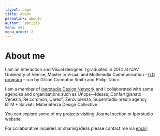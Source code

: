 ```yaml
---
layout: page
title: About
permalink: about/
author: Fabrizio
menu: yes
menu_order: 2
---
```


<script>
  (function(i,s,o,g,r,a,m){i['GoogleAnalyticsObject']=r;i[r]=i[r]||function(){
  (i[r].q=i[r].q||[]).push(arguments)},i[r].l=1*new Date();a=s.createElement(o),
  m=s.getElementsByTagName(o)[0];a.async=1;a.src=g;m.parentNode.insertBefore(a,m)
  })(window,document,'script','//www.google-analytics.com/analytics.js','ga');

  ga('create', 'UA-68671681-1', 'auto');
  ga('send', 'pageview');

</script>

<h1>About me</h1>

<p>
I am an Interaction and Visual designer. I graduated in 2014 at IUAV University of Venice, Master in Visual and Multimedia Communication – <a href="http://www.interaction-venice.com/" target="_blank">IxD program</a> – run by Gillian Crampton Smith and Philip Tabor.
</p>

<p>
I am a member of <a href="http://www.iperstudio.net/about" target="_blank">Iperstudio Design Network</a> and I collaborated with some agencies and organizations such as Unops—Ideass, Confartigianato Venezia, Re:common, Careof, Zeroviolenza, Superstudio media agency, BTM + Salviati, Materiaterza Design Collective.
</p>
You can explore some of my projects visiting Journal section or Iperstudio website.
<p>
For collaborative inquiries or sharing ideas please contact me via <a href="mailto:info@fabriziogoglia.com">email</a>.
</p>
